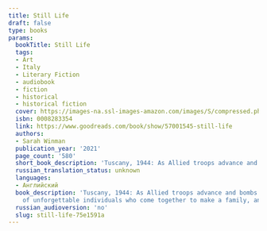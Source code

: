 ```yaml
---
title: Still Life
draft: false
type: books
params:
  bookTitle: Still Life
  tags:
  - Art
  - Italy
  - Literary Fiction
  - audiobook
  - fiction
  - historical
  - historical fiction
  cover: https://images-na.ssl-images-amazon.com/images/S/compressed.photo.goodreads.com/books/1679162570i/57001545.jpg
  isbn: 0008283354
  link: https://www.goodreads.com/book/show/57001545-still-life
  authors:
  - Sarah Winman
  publication_year: '2021'
  page_count: '580'
  short_book_description: 'Tuscany, 1944: As Allied troops advance and bombs fall around deserted villages, a young English soldier, Ulysses Temper, finds himself in the wine cellar of a deserted villa. There, he has a...'
  russian_translation_status: unknown
  languages:
  - Английский
  book_description: 'Tuscany, 1944: As Allied troops advance and bombs fall around deserted villages, a young English soldier, Ulysses Temper, finds himself in the wine cellar of a deserted villa. There, he has a chance encounter with Evelyn Skinner, a middle-aged art historian who has come to Italy to salvage paintings from the ruins and recall long-forgotten memories of her own youth. In each other, Ulysses and Evelyn find a kindred spirit amongst the rubble of war-torn Italy, and set off on a course of events that will shape Ulysses''s life for the next four decades.As Ulysses returns home to London, reimmersing himself in his crew at The Stoat and Parrot -- a motley mix of pub crawlers and eccentrics -- he carries his time in Italy with him. And when an unexpected inheritance brings him back to where it all began, Ulysses knows better than to tempt fate, and returns to the Tuscan hills.With beautiful prose, extraordinary tenderness, and bursts of humor and light,Still Lifeis a sweeping portrait
    of unforgettable individuals who come together to make a family, and a richly drawn celebration of beauty and love in all its forms.'
  russian_audioversion: 'no'
  slug: still-life-75e1591a
---
```

